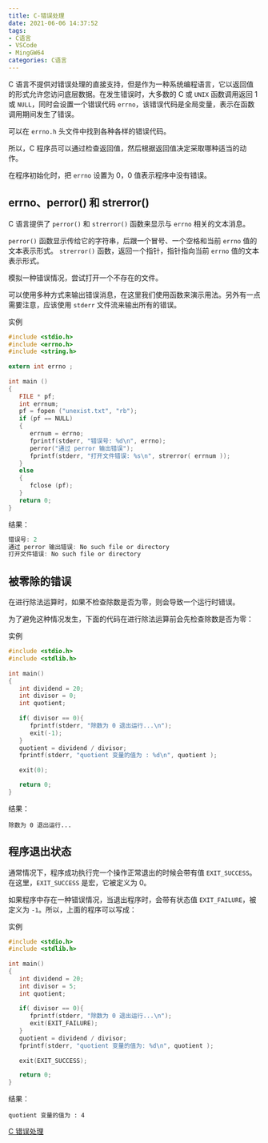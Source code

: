 ```yaml
---
title: C-错误处理
date: 2021-06-06 14:37:52
tags:
- C语言
- VSCode
- MingGW64
categories: C语言
---
```


C 语言不提供对错误处理的直接支持，但是作为一种系统编程语言，它以返回值的形式允许您访问底层数据。在发生错误时，大多数的 C 或 `UNIX` 函数调用返回 1 或 `NULL`，同时会设置一个错误代码 `errno`，该错误代码是全局变量，表示在函数调用期间发生了错误。

可以在 `errno.h` 头文件中找到各种各样的错误代码。

所以，C 程序员可以通过检查返回值，然后根据返回值决定采取哪种适当的动作。

在程序初始化时，把 `errno` 设置为 0，0 值表示程序中没有错误。

<!--more-->
## errno、perror() 和 strerror()

C 语言提供了 `perror()` 和 `strerror()` 函数来显示与 `errno` 相关的文本消息。

`perror()` 函数显示传给它的字符串，后跟一个冒号、一个空格和当前 `errno` 值的文本表示形式。
`strerror()` 函数，返回一个指针，指针指向当前 `errno` 值的文本表示形式。

模拟一种错误情况，尝试打开一个不存在的文件。

可以使用多种方式来输出错误消息，在这里我们使用函数来演示用法。另外有一点需要注意，应该使用 `stderr` 文件流来输出所有的错误。

实例

```c
#include <stdio.h>
#include <errno.h>
#include <string.h>
 
extern int errno ;
 
int main ()
{
   FILE * pf;
   int errnum;
   pf = fopen ("unexist.txt", "rb");
   if (pf == NULL)
   {
      errnum = errno;
      fprintf(stderr, "错误号: %d\n", errno);
      perror("通过 perror 输出错误");
      fprintf(stderr, "打开文件错误: %s\n", strerror( errnum ));
   }
   else
   {
      fclose (pf);
   }
   return 0;
}
```

结果：

```c
错误号: 2
通过 perror 输出错误: No such file or directory
打开文件错误: No such file or directory
```

## 被零除的错误

在进行除法运算时，如果不检查除数是否为零，则会导致一个运行时错误。

为了避免这种情况发生，下面的代码在进行除法运算前会先检查除数是否为零：

实例

```c
#include <stdio.h>
#include <stdlib.h>
 
int main()
{
   int dividend = 20;
   int divisor = 0;
   int quotient;
 
   if( divisor == 0){
      fprintf(stderr, "除数为 0 退出运行...\n");
      exit(-1);
   }
   quotient = dividend / divisor;
   fprintf(stderr, "quotient 变量的值为 : %d\n", quotient );
 
   exit(0);

   return 0;
}
```

结果：

```
除数为 0 退出运行...
```

## 程序退出状态

通常情况下，程序成功执行完一个操作正常退出的时候会带有值 `EXIT_SUCCESS`。在这里，`EXIT_SUCCESS` 是宏，它被定义为 0。

如果程序中存在一种错误情况，当退出程序时，会带有状态值 `EXIT_FAILURE`，被定义为 `-1`。所以，上面的程序可以写成：

实例

```c
#include <stdio.h>
#include <stdlib.h>
 
int main()
{
   int dividend = 20;
   int divisor = 5;
   int quotient;
 
   if( divisor == 0){
      fprintf(stderr, "除数为 0 退出运行...\n");
      exit(EXIT_FAILURE);
   }
   quotient = dividend / divisor;
   fprintf(stderr, "quotient 变量的值为: %d\n", quotient );
 
   exit(EXIT_SUCCESS);

   return 0;
}
```

结果：

```
quotient 变量的值为 : 4
```

[C 错误处理](https://www.runoob.com/cprogramming/c-error-handling.html)